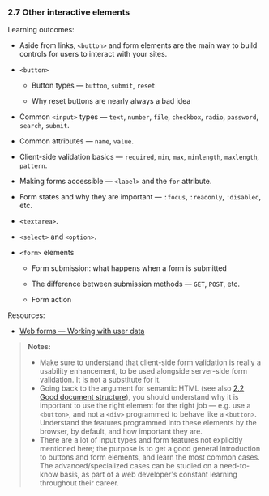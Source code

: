 ### 2.7 Other interactive elements

Learning outcomes:

- Aside from links, `<button>` and form elements are the main way to build controls for users to interact with your sites.

- `<button>`

  - Button types — `button`, `submit`, `reset`

  - Why reset buttons are nearly always a bad idea

- Common `<input>` types — `text`, `number`, `file`, `checkbox`, `radio`, `password`, `search`, `submit`.

- Common attributes — `name`, `value`.

- Client-side validation basics — `required`, `min`, `max`, `minlength`, `maxlength`, `pattern`.

- Making forms accessible — `<label>` and the `for` attribute.

- Form states and why they are important — `:focus`, `:readonly`, `:disabled`, etc.

- `<textarea>`.

- `<select>` and `<option>`.

- `<form>` elements

  - Form submission: what happens when a form is submitted

  - The difference between submission methods — `GET`, `POST`, etc.

  - Form action

Resources:

- [Web forms — Working with user data](https://developer.mozilla.org/en-US/docs/Learn/Forms)

> **Notes:**
>
> - Make sure to understand that client-side form validation is really a usability enhancement, to be used alongside server-side form validation. It is not a substitute for it.
> - Going back to the argument for semantic HTML (see also [2.2 Good document structure](./2-2-good-document-structure.md)), you should understand why it is important to use the right element for the right job — e.g. use a `<button>`, and not a `<div>` programmed to behave like a `<button>`. Understand the features programmed into these elements by the browser, by default, and how important they are.
> - There are a lot of input types and form features not explicitly mentioned here; the purpose is to get a good general introduction to buttons and form elements, and learn the most common cases. The advanced/specialized cases can be studied on a need-to-know basis, as part of a web developer's constant learning throughout their career.
